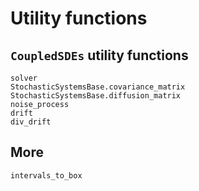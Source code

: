 # Utility functions

## `CoupledSDEs` utility functions

```@docs
solver
StochasticSystemsBase.covariance_matrix
StochasticSystemsBase.diffusion_matrix
noise_process
drift
div_drift
```

## More

```@docs
intervals_to_box
```